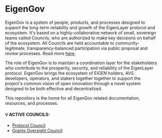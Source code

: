 # EigenGov

EigenGov is a system of people, products, and processes designed to support the long-term reliability and growth of the EigenLayer protocol and ecosystem. It's based on a highly-collaborative network of small, sovereign teams called Councils, who are authorized to make key decisions on behalf of the ecosystem. All Councils are held accountable to community-legitimate, transparency-balanced participation via public proposal and review processes. Read more [here](https://blog.eigenfoundation.org/introducing-eigengov-part-1/). 

The role of EigenGov is to maintain a coordination layer for the stakeholders who contribute to the prosperity, security, and reliability of the EigenLayer protocol. EigenGov brings the ecosystem of EIGEN holders, AVS developers, operators, and stakers together together to support the project's common vision of open innovation through a novel system designed to be both effective and decentralized. 

This repository is the home for all EigenGov related documentation, resources, and processes.

#### 💡 ACTIVE COUNCILS:

* [Protocol Council](/grants-oversight-council)
* [Grants Oversight Council](/protocol-council)

